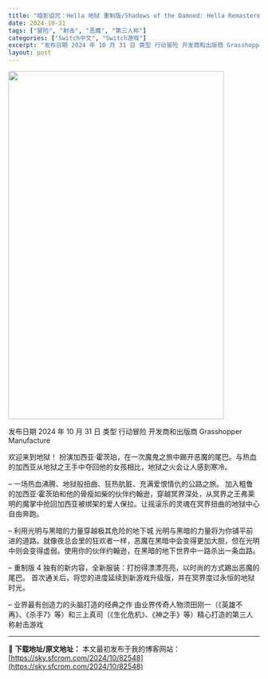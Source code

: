 ```yaml
---
title: "暗影诅咒：Hella 地狱 重制版/Shadows of the Damned: Hella Remastered+更新1.0.1 Switch NSP中文"
date: 2024-10-31
tags: ["冒险", "射击", "恶魔", "第三人称"]
categories: ["Switch中文", "Switch游戏"]
excerpt: "发布日期 2024 年 10 月 31 日 类型 行动冒险 开发商和出版商 Grasshopper Manufacture 欢迎来到地狱！ 扮演加西亚·霍茨珀，在一次魔鬼之旅中踢开恶魔的尾巴。与热血的加西亚从地狱之王手中夺回他的女孩相比，地狱之火会让人感到寒冷。 – 一场热血沸腾、地狱般扭曲、狂热肮&hellip;"
layout: post
---
```


<img class="aligncenter size-full wp-image-82549" src="https://sky.sfcrom.com/wp-content/uploads/2024/10/2024103108485393.webp" alt="" width="432" height="698" />

发布日期 2024 年 10 月 31 日
类型 行动冒险
开发商和出版商 Grasshopper Manufacture

欢迎来到地狱！
扮演加西亚·霍茨珀，在一次魔鬼之旅中踢开恶魔的尾巴。与热血的加西亚从地狱之王手中夺回他的女孩相比，地狱之火会让人感到寒冷。

– 一场热血沸腾、地狱般扭曲、狂热肮脏、充满爱恨情仇的公路之旅。
加入粗鲁的加西亚·霍茨珀和他的骨瘦如柴的伙伴约翰逊，穿越冥界深处，从冥界之王弗莱明的魔掌中抢回加西亚被绑架的爱人保拉。让摇滚乐的灵魂在冥界扭曲的地狱中心自由奔跑。

– 利用光明与黑暗的力量穿越极其危险的地下城
光明与黑暗的力量将为你铺平前进的道路。就像夜总会里的狂欢者一样，恶魔在黑暗中会变得更加大胆，但在光明中则会变得虚弱。使用你的伙伴约翰逊，在黑暗的地下世界中一路杀出一条血路。

– 重制版
4 独有的新内容，全新服装：打扮得漂漂亮亮，以时尚的方式踢出恶魔的尾巴。
首次通关后，将您的进度延续到新游戏升级版，并在冥界度过永恒的地狱时光。

– 业界最有创造力的头脑打造的经典之作
由业界传奇人物须田刚一（《英雄不再》、《杀手7》等）和三上真司（《生化危机》、《神之手》等）精心打造的第三人称射击游戏

---
📖 **下载地址/原文地址：** 本文最初发布于我的博客网站：[https://sky.sfcrom.com/2024/10/82548](https://sky.sfcrom.com/2024/10/82548)
